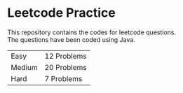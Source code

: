 # Leetcode Practice
This repository contains the codes for leetcode questions. <br>
The questions have been coded using Java. <br>
<table><tr><td>Easy</td><td>12 Problems</td></tr><tr><td>Medium</td><td>20 Problems</td></tr><tr><td>Hard</td><td>7 Problems</td></tr></table>
